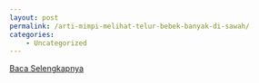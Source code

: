 ```yaml
---
layout: post
permalink: /arti-mimpi-melihat-telur-bebek-banyak-di-sawah/
categories:
    - Uncategorized
---
```


[Baca Selengkapnya](/04)